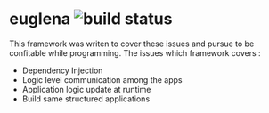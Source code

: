 # euglena ![build status](https://travis-ci.org/codelovesme/euglena.svg?branch=master)

This framework was writen to cover these issues and pursue to be confitable while programming. 
The issues which framework covers : 
* Dependency Injection
* Logic level communication among the apps
* Application logic update at runtime
* Build same structured applications

